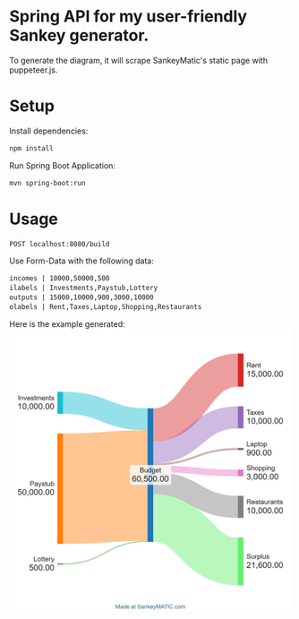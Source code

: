 # Spring API for my user-friendly Sankey generator.

To generate the diagram, it will scrape SankeyMatic's static page with puppeteer.js. 

# Setup
Install dependencies:
```sh
npm install
```

Run Spring Boot Application:
```sh
mvn spring-boot:run
```

# Usage
```sh
POST localhost:8080/build
```
Use Form-Data with the following data:
```sh
incomes | 10000,50000,500
ilabels | Investments,Paystub,Lottery
outputs | 15000,10000,900,3000,10000
olabels | Rent,Taxes,Laptop,Shopping,Restaurants
```
Here is the example generated:
![Example](example.png)
